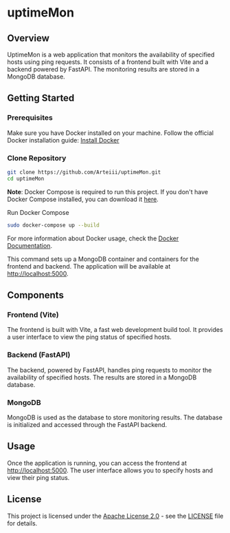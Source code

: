 # uptimeMon

## Overview

UptimeMon is a web application that monitors the availability of specified hosts using ping requests. It consists of a frontend built with Vite and a backend powered by FastAPI. The monitoring results are stored in a MongoDB database.

## Getting Started

### Prerequisites

Make sure you have Docker installed on your machine. Follow the official Docker installation guide: [Install Docker](https://docs.docker.com/engine/install/)

### Clone Repository

```bash
git clone https://github.com/Arteiii/uptimeMon.git
cd uptimeMon
```

**Note**: Docker Compose is required to run this project. If you don't have Docker Compose installed, you can download it [here](https://docs.docker.com/compose/install/).

Run Docker Compose

```bash
sudo docker-compose up --build
```

For more information about Docker usage, check the [Docker Documentation](https://docs.docker.com/).

This command sets up a MongoDB container and containers for the frontend and backend. The application will be available at <http://localhost:5000>.

## Components

### Frontend (Vite)

The frontend is built with Vite, a fast web development build tool. It provides a user interface to view the ping status of specified hosts.

### Backend (FastAPI)

The backend, powered by FastAPI, handles ping requests to monitor the availability of specified hosts. The results are stored in a MongoDB database.

### MongoDB

MongoDB is used as the database to store monitoring results. The database is initialized and accessed through the FastAPI backend.

## Usage

Once the application is running, you can access the frontend at <http://localhost:5000>. The user interface allows you to specify hosts and view their ping status.

## License

This project is licensed under the [Apache License 2.0](https://opensource.org/license/apache-2-0/) - see the [LICENSE](LICENSE) file for details.
